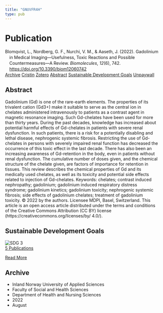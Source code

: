```yaml
---
title: "GNUVFR4H"
type: pub
---
```

<h1>Publication</h1>
<article id="csl-bib-container-GNUVFR4H" class="csl-bib-container">
  <div class="csl-bib-body" style="line-height: 1.35; padding-left: 1em; text-indent:-1em;">
  <div class="csl-entry">Blomqvist, L., Nordberg, G. F., Nurchi, V. M., &amp; Aaseth, J. (2022). Gadolinium in Medical Imaging&#x2014;Usefulness, Toxic Reactions and Possible Countermeasures&#x2014;A Review. <i>Biomolecules</i>, <i>12</i>(6), 742. <a href="https://doi.org/10.3390/biom12060742">https://doi.org/10.3390/biom12060742</a></div>
</div>
  <div class="csl-bib-buttons">
    <a href="#taxonomy-article-GNUVFR4H" class="csl-bib-button">Archive</a>
    <a href="https://app.cristin.no/results/show.jsf?id=2047295" alt="Cristin URL" class="csl-bib-button">Cristin</a>
    <a href="http://zotero.org/groups/5402882/items/GNUVFR4H" alt="Zotero URL" class="csl-bib-button">Zotero</a>
    <a href="#abstract-article-GNUVFR4H" class="csl-bib-button">Abstract</a>
    <a href="#sdg-article-GNUVFR4H" class="csl-bib-button">Sustainable Development Goals</a>
    <a href="https://www.mdpi.com/2218-273X/12/6/742/pdf?version=1653444003" class="csl-bib-button">Unpaywall</a>
  </div>
  <div id="csl-bib-meta-container-GNUVFR4H"></div>
</article>
<div id="csl-bib-meta-GNUVFR4H" class="csl-bib-meta">
  <article id="abstract-article-GNUVFR4H" class="abstract-article">
    <h1>Abstract</h1>
    Gadolinium (Gd) is one of the rare-earth elements. The properties of its trivalent cation (Gd3+) make it suitable to serve as the central ion in chelates administered intravenously to patients as a contrast agent in magnetic resonance imaging. Such Gd-chelates have been used for more than thirty years. During the past decades, knowledge has increased about potential harmful effects of Gd-chelates in patients with severe renal dysfunction. In such patients, there is a risk for a potentially disabling and lethal disease, nephrogenic systemic fibrosis. Restricting the use of Gd-chelates in persons with severely impaired renal function has decreased the occurrence of this toxic effect in the last decade. There has also been an increasing awareness of Gd-retention in the body, even in patients without renal dysfunction. The cumulative number of doses given, and the chemical structure of the chelate given, are factors of importance for retention in tissues. This review describes the chemical properties of Gd and its medically used chelates, as well as its toxicity and potential side effects related to injection of Gd-chelates. Keywords: chelates; contrast induced nephropathy; gadolinium; gadolinium induced respiratory distress syndrome; gadolinium kinetics; gadolinium toxicity; nephrogenic systemic fibrosis; side effects of gadolinium chelates; treatment of gadolinium toxicity. © 2022 by the authors. Licensee MDPI, Basel, Switzerland. This article is an open access article distributed under the terms and conditions of the Creative Commons Attribution (CC BY) license (https://creativecommons.org/licenses/by/ 4.0/).
  </article>
  <article id="sdg-article-GNUVFR4H" class="sdg-article">
    <h1>Sustainable Development Goals</h1>
    <div class="sdg-container"><div id="sdg3" class="sdg"> <img src="{{< params subfolder >}}images/sdg/sdg03_en.png" class="image" alt="SDG 3"> <div class="sdg-overlay"> <a href="{{< params subfolder >}}en/archive/?sdg=3#archive" class="sdg-publication-count"><span>5</span> Publications</a> <p><a href="https://sdgs.un.org/goals/goal3" class="sdg-read-more">Read More</a></p> </div> </div></div>
  </article>
  <article id="taxonomy-article-GNUVFR4H" class="taxonomy-article">
    <h1>Archive</h1>
    <ul>
      <li>Inland Norway University of Applied Sciences</li>
      <li>Faculty of Social and Health Sciences</li>
      <li>Department of Health and Nursing Sciences</li>
      <li>2022</li>
      <li>August</li>
    </ul>
  </article>
</div>
